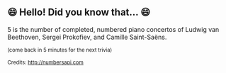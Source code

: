 ## 😄 Hello! Did you know that... 😄
5 is the number of completed, numbered piano concertos of Ludwig van Beethoven, Sergei Prokofiev, and Camille Saint-Saëns.

<sup>(come back in 5 minutes for the next trivia)</sup>


<sup>Credits: http://numbersapi.com</sup>
